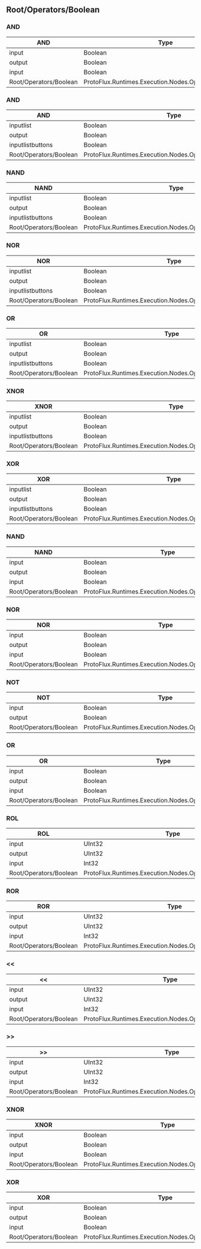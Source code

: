 <!-----------------------------------------------------------------------+
 ! This file has been generated using a script. Do not edit it manually. !
 ! Edit the individual node pages instead.                               !
 +----------------------------------------------------------------------->

## Root/Operators/Boolean

### AND

<!-- embed:start:ProtoFlux.Runtimes.Execution.Nodes.Operators.AND_Bool -->
<!-- ProtofluxNode:start -->
| AND | Type | Label |
| --- | ---- | ----- |
| input | Boolean | A |
| output | Boolean | * |
| input | Boolean | B |
| Root/Operators/Boolean | ProtoFlux.Runtimes.Execution.Nodes.Operators.AND_Bool |  |
<!-- ProtofluxNode:end -->
<!-- embed:end:ProtoFlux.Runtimes.Execution.Nodes.Operators.AND_Bool -->


### AND

<!-- embed:start:ProtoFlux.Runtimes.Execution.Nodes.Operators.AND_Multi_Bool -->
<!-- ProtofluxNode:start -->
| AND | Type | Label |
| --- | ---- | ----- |
| inputlist | Boolean | Operands |
| output | Boolean | * |
| inputlistbuttons | Boolean | Operands |
| Root/Operators/Boolean | ProtoFlux.Runtimes.Execution.Nodes.Operators.AND_Multi_Bool |  |
<!-- ProtofluxNode:end -->
<!-- embed:end:ProtoFlux.Runtimes.Execution.Nodes.Operators.AND_Multi_Bool -->


### NAND

<!-- embed:start:ProtoFlux.Runtimes.Execution.Nodes.Operators.NAND_Multi_Bool -->
<!-- ProtofluxNode:start -->
| NAND | Type | Label |
| --- | ---- | ----- |
| inputlist | Boolean | Operands |
| output | Boolean | * |
| inputlistbuttons | Boolean | Operands |
| Root/Operators/Boolean | ProtoFlux.Runtimes.Execution.Nodes.Operators.NAND_Multi_Bool |  |
<!-- ProtofluxNode:end -->
<!-- embed:end:ProtoFlux.Runtimes.Execution.Nodes.Operators.NAND_Multi_Bool -->


### NOR

<!-- embed:start:ProtoFlux.Runtimes.Execution.Nodes.Operators.NOR_Multi_Bool -->
<!-- ProtofluxNode:start -->
| NOR | Type | Label |
| --- | ---- | ----- |
| inputlist | Boolean | Operands |
| output | Boolean | * |
| inputlistbuttons | Boolean | Operands |
| Root/Operators/Boolean | ProtoFlux.Runtimes.Execution.Nodes.Operators.NOR_Multi_Bool |  |
<!-- ProtofluxNode:end -->
<!-- embed:end:ProtoFlux.Runtimes.Execution.Nodes.Operators.NOR_Multi_Bool -->


### OR

<!-- embed:start:ProtoFlux.Runtimes.Execution.Nodes.Operators.OR_Multi_Bool -->
<!-- ProtofluxNode:start -->
| OR | Type | Label |
| --- | ---- | ----- |
| inputlist | Boolean | Operands |
| output | Boolean | * |
| inputlistbuttons | Boolean | Operands |
| Root/Operators/Boolean | ProtoFlux.Runtimes.Execution.Nodes.Operators.OR_Multi_Bool |  |
<!-- ProtofluxNode:end -->
<!-- embed:end:ProtoFlux.Runtimes.Execution.Nodes.Operators.OR_Multi_Bool -->


### XNOR

<!-- embed:start:ProtoFlux.Runtimes.Execution.Nodes.Operators.XNOR_Multi_Bool -->
<!-- ProtofluxNode:start -->
| XNOR | Type | Label |
| --- | ---- | ----- |
| inputlist | Boolean | Operands |
| output | Boolean | * |
| inputlistbuttons | Boolean | Operands |
| Root/Operators/Boolean | ProtoFlux.Runtimes.Execution.Nodes.Operators.XNOR_Multi_Bool |  |
<!-- ProtofluxNode:end -->
<!-- embed:end:ProtoFlux.Runtimes.Execution.Nodes.Operators.XNOR_Multi_Bool -->


### XOR

<!-- embed:start:ProtoFlux.Runtimes.Execution.Nodes.Operators.XOR_Multi_Bool -->
<!-- ProtofluxNode:start -->
| XOR | Type | Label |
| --- | ---- | ----- |
| inputlist | Boolean | Operands |
| output | Boolean | * |
| inputlistbuttons | Boolean | Operands |
| Root/Operators/Boolean | ProtoFlux.Runtimes.Execution.Nodes.Operators.XOR_Multi_Bool |  |
<!-- ProtofluxNode:end -->
<!-- embed:end:ProtoFlux.Runtimes.Execution.Nodes.Operators.XOR_Multi_Bool -->


### NAND

<!-- embed:start:ProtoFlux.Runtimes.Execution.Nodes.Operators.NAND_Bool -->
<!-- ProtofluxNode:start -->
| NAND | Type | Label |
| --- | ---- | ----- |
| input | Boolean | A |
| output | Boolean | * |
| input | Boolean | B |
| Root/Operators/Boolean | ProtoFlux.Runtimes.Execution.Nodes.Operators.NAND_Bool |  |
<!-- ProtofluxNode:end -->
<!-- embed:end:ProtoFlux.Runtimes.Execution.Nodes.Operators.NAND_Bool -->


### NOR

<!-- embed:start:ProtoFlux.Runtimes.Execution.Nodes.Operators.NOR_Bool -->
<!-- ProtofluxNode:start -->
| NOR | Type | Label |
| --- | ---- | ----- |
| input | Boolean | A |
| output | Boolean | * |
| input | Boolean | B |
| Root/Operators/Boolean | ProtoFlux.Runtimes.Execution.Nodes.Operators.NOR_Bool |  |
<!-- ProtofluxNode:end -->
<!-- embed:end:ProtoFlux.Runtimes.Execution.Nodes.Operators.NOR_Bool -->


### NOT

<!-- embed:start:ProtoFlux.Runtimes.Execution.Nodes.Operators.NOT_Bool -->
<!-- ProtofluxNode:start -->
| NOT | Type | Label |
| --- | ---- | ----- |
| input | Boolean | A |
| output | Boolean | * |
| Root/Operators/Boolean | ProtoFlux.Runtimes.Execution.Nodes.Operators.NOT_Bool |  |
<!-- ProtofluxNode:end -->
<!-- embed:end:ProtoFlux.Runtimes.Execution.Nodes.Operators.NOT_Bool -->


### OR

<!-- embed:start:ProtoFlux.Runtimes.Execution.Nodes.Operators.OR_Bool -->
<!-- ProtofluxNode:start -->
| OR | Type | Label |
| --- | ---- | ----- |
| input | Boolean | A |
| output | Boolean | * |
| input | Boolean | B |
| Root/Operators/Boolean | ProtoFlux.Runtimes.Execution.Nodes.Operators.OR_Bool |  |
<!-- ProtofluxNode:end -->
<!-- embed:end:ProtoFlux.Runtimes.Execution.Nodes.Operators.OR_Bool -->


### ROL

<!-- embed:start:ProtoFlux.Runtimes.Execution.Nodes.Operators.RotateLeft_Uint -->
<!-- ProtofluxNode:start -->
| ROL | Type | Label |
| --- | ---- | ----- |
| input | UInt32 | A |
| output | UInt32 | * |
| input | Int32 | Rotate |
| Root/Operators/Boolean | ProtoFlux.Runtimes.Execution.Nodes.Operators.RotateLeft_Uint |  |
<!-- ProtofluxNode:end -->
<!-- embed:end:ProtoFlux.Runtimes.Execution.Nodes.Operators.RotateLeft_Uint -->


### ROR

<!-- embed:start:ProtoFlux.Runtimes.Execution.Nodes.Operators.RotateRight_Uint -->
<!-- ProtofluxNode:start -->
| ROR | Type | Label |
| --- | ---- | ----- |
| input | UInt32 | A |
| output | UInt32 | * |
| input | Int32 | Rotate |
| Root/Operators/Boolean | ProtoFlux.Runtimes.Execution.Nodes.Operators.RotateRight_Uint |  |
<!-- ProtofluxNode:end -->
<!-- embed:end:ProtoFlux.Runtimes.Execution.Nodes.Operators.RotateRight_Uint -->


### <<

<!-- embed:start:ProtoFlux.Runtimes.Execution.Nodes.Operators.ShiftLeft_Uint -->
<!-- ProtofluxNode:start -->
| << | Type | Label |
| --- | ---- | ----- |
| input | UInt32 | A |
| output | UInt32 | * |
| input | Int32 | Shift |
| Root/Operators/Boolean | ProtoFlux.Runtimes.Execution.Nodes.Operators.ShiftLeft_Uint |  |
<!-- ProtofluxNode:end -->
<!-- embed:end:ProtoFlux.Runtimes.Execution.Nodes.Operators.ShiftLeft_Uint -->


### >>

<!-- embed:start:ProtoFlux.Runtimes.Execution.Nodes.Operators.ShiftRight_Uint -->
<!-- ProtofluxNode:start -->
| >> | Type | Label |
| --- | ---- | ----- |
| input | UInt32 | A |
| output | UInt32 | * |
| input | Int32 | Shift |
| Root/Operators/Boolean | ProtoFlux.Runtimes.Execution.Nodes.Operators.ShiftRight_Uint |  |
<!-- ProtofluxNode:end -->
<!-- embed:end:ProtoFlux.Runtimes.Execution.Nodes.Operators.ShiftRight_Uint -->


### XNOR

<!-- embed:start:ProtoFlux.Runtimes.Execution.Nodes.Operators.XNOR_Bool -->
<!-- ProtofluxNode:start -->
| XNOR | Type | Label |
| --- | ---- | ----- |
| input | Boolean | A |
| output | Boolean | * |
| input | Boolean | B |
| Root/Operators/Boolean | ProtoFlux.Runtimes.Execution.Nodes.Operators.XNOR_Bool |  |
<!-- ProtofluxNode:end -->
<!-- embed:end:ProtoFlux.Runtimes.Execution.Nodes.Operators.XNOR_Bool -->


### XOR

<!-- embed:start:ProtoFlux.Runtimes.Execution.Nodes.Operators.XOR_Bool -->
<!-- ProtofluxNode:start -->
| XOR | Type | Label |
| --- | ---- | ----- |
| input | Boolean | A |
| output | Boolean | * |
| input | Boolean | B |
| Root/Operators/Boolean | ProtoFlux.Runtimes.Execution.Nodes.Operators.XOR_Bool |  |
<!-- ProtofluxNode:end -->
<!-- embed:end:ProtoFlux.Runtimes.Execution.Nodes.Operators.XOR_Bool -->


